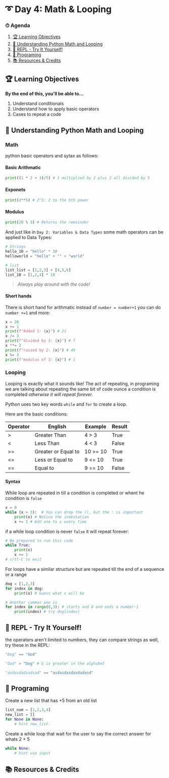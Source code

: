 # ➰ Day 4: Math & Looping

### ⏱ Agenda

1. [🏆 Learning Objectives](#%f0%9f%8f%86-learning-objectives)
1. [📖 Understanding Python Math and Looping](#%f0%9f%93%96-understanding-python-math-and-looping)
1. [🐍 REPL - Try It Yourself!](#%f0%9f%90%8d-repl-try-it-yourself)
1. [🍵 Programing](#%f0%9f%8d%b5-programing)
1. [📚 Resources & Credits](#%f0%9f%93%9a-resources-amp-credits)

## 🏆 Learning Objectives

**By the end of this, you'll be able to...**

1. Understand conditionals
1. Understand how to apply basic operators
1. Cases to repeat a code

## 📖 Understanding Python Math and Looping
### Math
python basic operators and sytax as follows:
#### Basic Arithmatic
```python
print((1 * 2 + 3)/5) # 1 multiplied by 2 plus 2 all divided by 5
```
#### Exponets
```python
print(2**5) # 2^5: 2 to the 5th power
```
#### Modulus
```python
print(20 % 3) # Returns the remainder
```
And just like in `Day 2: Variables & Data Types` some math operators can be applied to Data Types:
```python
# Strings
hello_10 = "hello" * 10
helloworld = "hello" + "" + "world"

# list 
list_list = [1,2,3] + [4,5,6]
list_10 = [1,2,4] * 10
```
> _Always play around with the code!_
#### Short hands
There is short hand for arithmatic instead of `number = number+1` you can do `number +=1`
and more:

```python
x = 20
x += 1
print(f"Added 1: {x}") # 21
x /= 3
print(f"divided by 3: {x}") # 7 
x **= 2
print(f"raised by 2: {x}") # 49
x %= 3
print(f"modulus of 3: {x}") # 1
```

### Looping
Looping is exactly what it sounds like! The act of repeating, in programing we are talking about repeating the same bit of code ounce a condition is completed _otherwise it will repeat forever_.

Python uses two key words `while` and `for` to create a loop.

Here are the basic conditions: 

| Operator | English             | Example              | Result |
|----------|---------------------|----------------------|--------|
| >        | Greater Than        | 4 > 3                | True   |
| <        | Less Than           | 4 < 3                | False  |
| >=       | Greater or Equal to | 10 >= 10             | True   |
| <=       | Less or Equal to    | 9 <= 10              | True   |
| ==       | Equal to            | 9 == 10              | False  |

#### Syntax
While loop are repeated in till a condition is completed or whent he condition is `false`
```python
x = 0
while (x > 3):  # You can drop the (), but the : is important
    print(x) # Notice the indentation
    x += 1 # Add one to x every time
```
if a while loop condition is never `false` it will repeat forever:

```python
# Be prepared to run this code
while True:
    print(x)
    x += 1
# crtl-C to exit
```

For loops have a similar structure but are repeated till the end of a sequence or a range
```python
dog = [1,2,3]
for index in dog:
    print(x) # Guess what x will be

# Another common one is
for index in range(0,3): # starts and 0 and ends a number-1 
    print(index) # try dog[index]
```

## 🐍 REPL - Try It Yourself!
the operators aren't limited to numbers, they can compare strings as well, try these in the REPL:
```python
"Dog" == "God"
```

```python
"God" > "Dog" # G is greater in the alphabet
```

```python
"asdasdadsadsad" == "asdasdasdasdadasd"
```
## 🍵 Programing
Create a new list that has +5 from an old list
```python
list_num = [1,2,3,4]
new_list = []
for None in None:
    # hint new_list.
```
Create a while loop that wait for the user to say the correct answer for whats 2 + 5

```python
while None:
    # hint use input
```

## 📚 Resources & Credits